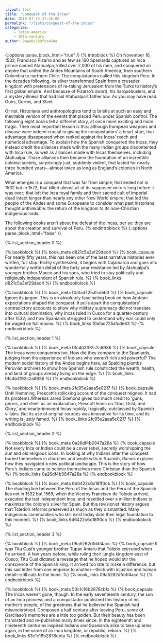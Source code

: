 ```yaml
---
layout: list
title: "Conquest of the Incas"
date: 2015-07-23 17:38:00
permalink: "/lists/conquest-of-the-incas"
categories:
    - latin-america
    - 16th-century
author: 9aae0c269fca498a
---
```


{::options parse_block_html="true" /}
{% introblock %}
On November 16, 1532, Francisco Pizarro and as few as 160 Spaniards captured an Inca prince named Atahualpa, killed over 2,000 of his men, and conquered an empire that united the Andes Mountains of South America, from southern Colombia to northern Chile. The conquistadors called this kingdom Peru.  In the decades following, its silver transformed Spain from a crusader kingdom with pretensions of re-taking Jerusalem from the Turks to history’s first global empire. And because of Pizarro’s sword, his harquebusiers, and a mystery illness that had laid Atahualpa’s father low. As you may have read: Guns, Germs, and Steel.

Or not. Historians and anthropologists tend to bristle at such an easy and inevitable version of the events that placed Peru under Spanish control. The following eight books tell a different story, at once more exciting and more tragic. Their most important lesson is this: although European weapons and disease were indeed crucial to giving the conquistadors’ a head-start, that advantage disappeared when ranked against the Incas’ reach and numerical advantage. To explain how the Spanish conquered the Incas, they instead credit the alliances made with the many Indian groups discontented with Inca rule, as well as alliances made with Incas themselves, including Atahualpa. Those alliances then became the foundation of an incredible colonial society, surprisingly just, suddenly violent, that lasted for nearly three hundred years—almost twice as long as England’s colonies in North America.

What emerges is a conquest that was far from simple; that ended not in 1532 but in 1572; that killed almost all of its supposed victors long before it was over; that left the Inca royal family and their sacred cult of imperial dead intact longer than nearly any other New World empire; that led the people of the Andes and some Europeans to consider what past historians thought unthinkable: the return of the kingdom to its now-Christian indigenous lords.

The following books aren’t about the defeat of the Incas, per se: they are about the creation and survival of Peru.
{% endintroblock %}
{::options parse_block_html="false" /}

{% list_section_header 0 %}

<!-- Hemming, Conquest of the Incas -->
{% bookblock %}
{% book_meta d821c5a3ef29dec4 %}
{% book_capsule For nearly fifty years, this has been one of the best narrative histories ever written, full stop. Richly synthesized, it begins with Cajamarca and goes into wonderfully written detail of the forty year resistance led by Atahualpa’s younger brother Manco and his sons, who tried to stay politically and religiously independent of Spanish rule. %}
{% book_links d821c5a3ef29dec4  %}
{% endbookblock %}


<!-- Lamana, Domination with Dominance -->
{% bookblock %}
{% book_meta f0a1ad725afcde63 %}
{% book_capsule Ignore its jargon. This is an absolutely fascinating book on how Andean expectations shaped the conquest. It pulls apart the conquistadors’ contradictory accounts to show why military supremacy did not translate into cultural domination; why Incas ruled in Cusco for a quarter-century after 1532; and how Spaniards struggled to understand why war could only be waged on full moons. %}
{% book_links f0a1ad725afcde63 %}
{% endbookblock %}

{% list_section_header 1 %}

<!-- Spalding, Huarochiri -->
{% bookblock %}
{% book_meta 0fc4b3f92c2a6936 %}
{% book_capsule The Incas were conquerors too. How did they compare to the Spaniards, judging from the experience of Indians who weren’t rich and powerful? The modern social history of the Andes begins here, as Spalding plumbs Peruvian archives to show how Spanish rule constricted the wealth, health, and land of groups already living on the edge. %}
{% book_links 0fc4b3f92c2a6936 %}
{% endbookblock %}

<!-- Prescott, History of the Conquest of Peru -->
{% bookblock %}
{% book_meta 2fc95e2aaa5e0217 %}
{% book_capsule Until Hemming, Prescott’s rollicking account of the conquest reigned. It had its problems.Whereas Jared Diamond gives too much credit to ‘guns, germs, and steel’ as an explanation, Prescott leans on ‘God, Gold, and Glory,’ and nearly-innocent Incas rapidly, tragically, outclassed by Spanish villains. But its use of original sources was innovative for its time, and its writing is justly famed. %}
{% book_links 2fc95e2aaa5e0217 %}
{% endbookblock %}

{% list_section_header 2 %}

<!-- Ramos, Death and Conversion in the Andes -->
{% bookblock %}
{% book_meta 0a26df4b0847a28a %}
{% book_capsule Not every Inca or Indian could be a cover rebel, secretly worshipping the sun and old religious icons. In looking at why Indians after the conquest buried themselves in churches and wrote wills in Spanish, Ramos explains how they navigated a new political landscape. This is the story of how Peru’s Indians came to believe themselves more Christian than the Spanish. %}
{% book_links 0a26df4b0847a28a %}
{% endbookblock %}

<!-- Mumford, Vertical Empire -->
{% bookblock %}
{% book_meta 6d6422c6c18ff0cb %}
{% book_capsule The dividing line between the Peru of the Incas and the Peru of the Spanish lies not in 1532 but 1569, when the Viceroy Francisco de Toledo arrived, executed the last independent Inca, and resettled over a million Indians to maximize the colony’s silver for Spain. But this revisionist history argues that Toledo’s reforms preserved as much as they dismantled. Many indigenous communities who still exist today date their legal foundation to this moment. %}
{% book_links 6d6422c6c18ff0cb %}
{% endbookblock %}

{% list_section_header 3 %}

<!-- Titu Cusi Yupanqui, How the Spaniards Arrived in Peru -->
{% bookblock %}
{% book_meta 09a5262dfddf4acc %}
{% book_capsule It was Titu Cusi’s younger brother Tupac Amaru that Toledo executed when he arrived. A few years before, while ruling their jungle kingdom east of Cusco, Titu Cusi dictated a message that he hoped would stir the conscience of the Spanish king. It arrived too late to make a difference, but this sad letter from one emperor to another—thick with injustice and human detail—still cuts to the bone. %}
{% book_links 09a5262dfddf4acc %}
{% endbookblock %}

<!-- Garcilaso de la Vega, Royal Commentaries of the Incas -->
{% bookblock %}
{% book_meta 53c1c16b2878cbfa %}
{% book_capsule The Incas weren’t gone, though. In the early seventeenth century, the son of an Inca princess and a conquistador published this history of his mother’s people, of the greatness that he believed the Spanish had misunderstood. Composed a half century after leaving Peru, some of Garcilaso’s memories are a little too golden. But their beauty has been translated and re-published many times since. In the eighteenth and nineteenth centuries inspired Indians and Spaniards alike to take up arms again, in the name of an Inca kingdom, or republic, reborn. %}
{% book_links 53c1c16b2878cbfa %}
{% endbookblock %}
